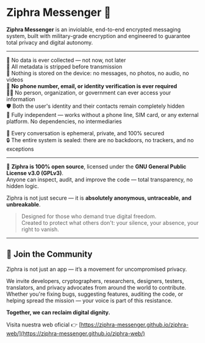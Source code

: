 # Ziphra Messenger 🔐

**Ziphra Messenger** is an inviolable, end-to-end encrypted messaging system, built with military-grade encryption and engineered to guarantee total privacy and digital autonomy.

---

🚫 No data is ever collected — not now, not later  
🧹 All metadata is stripped before transmission  
📱 Nothing is stored on the device: no messages, no photos, no audio, no videos  
🧾 **No phone number, email, or identity verification is ever required**  
🕵️‍♂️ No person, organization, or government can ever access your information  
🛡️ Both the user's identity and their contacts remain completely hidden  
📶 Fully independent — works without a phone line, SIM card, or any external platform. No dependencies, no intermediaries  

💬 Every conversation is ephemeral, private, and 100% secured  
🔒 The entire system is sealed: there are no backdoors, no trackers, and no exceptions  

---

📖 **Ziphra is 100% open source**, licensed under the **GNU General Public License v3.0 (GPLv3)**.  
Anyone can inspect, audit, and improve the code — total transparency, no hidden logic.

Ziphra is not just secure — it is **absolutely anonymous, untraceable, and unbreakable**.

> Designed for those who demand true digital freedom.  
> Created to protect what others don't: your silence, your absence, your right to vanish.

---

## 🤝 Join the Community

Ziphra is not just an app — it’s a movement for uncompromised privacy.

We invite developers, cryptographers, researchers, designers, testers, translators, and privacy advocates from around the world to contribute.  
Whether you're fixing bugs, suggesting features, auditing the code, or helping spread the mission — your voice is part of this resistance.

**Together, we can reclaim digital dignity.**

Visita nuestra web oficial 👉 [https://ziphra-messenger.github.io/ziphra-web/](https://ziphra-messenger.github.io/ziphra-web/)

